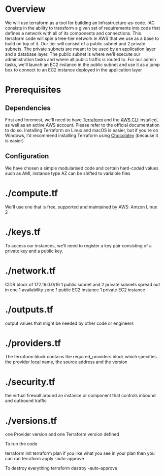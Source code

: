 # Overview

We will use terraform as a tool for building an Infrastructure-as-code. IAC consists in the ability to transform a given set of requirements into code that defines a network with all of its components and connections. 
This terraform code will spin a tree-tier network in AWS that we use as a base to build on top of it.
Our tier will consist of  a public subnet and 2 private subnets. The private subnets are meant to be used by an application layer and a database layer. The public subnet is where we'll execute our administration tasks and where all public traffic is routed to. For our admin tasks, we'll launch an EC2 instance in the public subnet and use it as a jump box to connect to an EC2 instance deployed in the application layer
# Prerequisites

## Dependencies

First and foremost, we'll need to have [Terraform](https://learn.hashicorp.com/tutorials/terraform/install-cli?in=terraform/aws-get-started) and the [AWS CLI](https://docs.aws.amazon.com/cli/latest/userguide/install-cliv2.html) installed, as well as an active AWS account. Please refer to the official documentation to do so. Installing Terraform on Linux and macOS is easier, but if you're on Windows, I'd recommend installing Terraform using [Chocolatey](https://chocolatey.org/packages/terraform) (because it is easier)

## Configuration

We have chosen a simple modularised code and certain  hard-coded values such as AMI, instance type AZ can be shifted to varialble files

# ./compute.tf
We'll use one that is free, supported and maintained by AWS: Amzon Linux 2

# ./keys.tf
To access our instances, we'll need to register a key pair consisting of a private key and a public key.

# ./network.tf
CIDR block of 172.16.0.0/16
1 public subnet and 2 private subnets spread out in one 1 availability zone
1 public EC2 instance
1 private EC2 instance

# ./outputs.tf
output values that might be needed by other code or engineers

# ./providers.tf
The terraform block contains the required_providers block which specifies the provider local name, the source address and the version

# ./security.tf
the virtual firewall around an instance or component that controls inbound and outbound traffic

# ./versions.tf
one Provider version and one Terraform version defined

To run the code 

terraform init
terraform plan
if you like what you see in your plan then you can run
terraform apply -auto-approve


To destroy everything
terraform destroy -auto-approve

